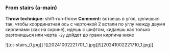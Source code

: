 ### From stairs (a-main)
**Throw technique:** shift-run-throw
**Comment:** встаешь в угол, целишься так, чтобы координатная ось с черточкой 2 встали по углу между двумя кирпичами (как на скрине), идешь с шифтом, кидаешь как только разгонишься или черта `-2y` дойдет до грани кирпича ниже

![[ct-stairs_0.jpg]]
![[20241002221701_1.jpg]]![[20241002221710_1.jpg]]
